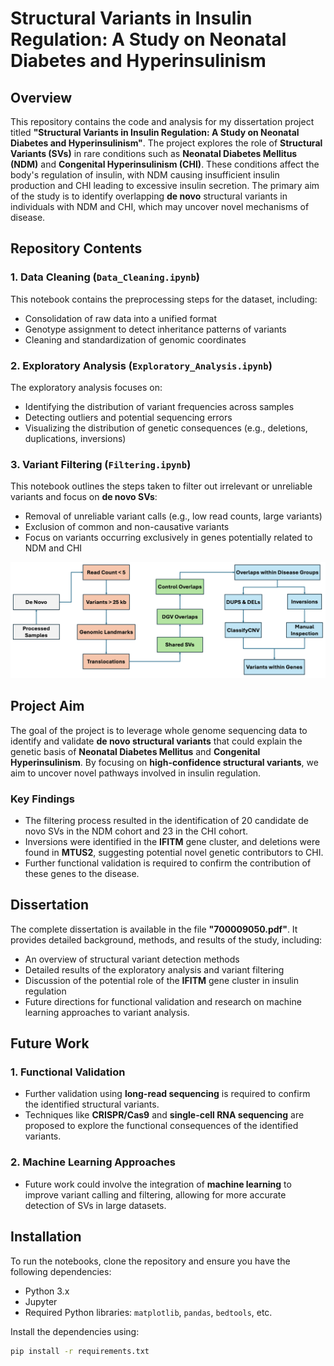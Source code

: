 # Structural Variants in Insulin Regulation: A Study on Neonatal Diabetes and Hyperinsulinism

## Overview

This repository contains the code and analysis for my dissertation project titled **"Structural Variants in Insulin Regulation: A Study on Neonatal Diabetes and Hyperinsulinism"**. The project explores the role of **Structural Variants (SVs)** in rare conditions such as **Neonatal Diabetes Mellitus (NDM)** and **Congenital Hyperinsulinism (CHI)**. These conditions affect the body's regulation of insulin, with NDM causing insufficient insulin production and CHI leading to excessive insulin secretion. The primary aim of the study is to identify overlapping **de novo** structural variants in individuals with NDM and CHI, which may uncover novel mechanisms of disease.

## Repository Contents

### 1. Data Cleaning (`Data_Cleaning.ipynb`)
This notebook contains the preprocessing steps for the dataset, including:
- Consolidation of raw data into a unified format
- Genotype assignment to detect inheritance patterns of variants
- Cleaning and standardization of genomic coordinates

### 2. Exploratory Analysis (`Exploratory_Analysis.ipynb`)
The exploratory analysis focuses on:
- Identifying the distribution of variant frequencies across samples
- Detecting outliers and potential sequencing errors
- Visualizing the distribution of genetic consequences (e.g., deletions, duplications, inversions)

### 3. Variant Filtering (`Filtering.ipynb`)
This notebook outlines the steps taken to filter out irrelevant or unreliable variants and focus on **de novo SVs**:
- Removal of unreliable variant calls (e.g., low read counts, large variants)
- Exclusion of common and non-causative variants
- Focus on variants occurring exclusively in genes potentially related to NDM and CHI

![](Filtering_WorkFlow.png)


## Project Aim

The goal of the project is to leverage whole genome sequencing data to identify and validate **de novo structural variants** that could explain the genetic basis of **Neonatal Diabetes Mellitus** and **Congenital Hyperinsulinism**. By focusing on **high-confidence structural variants**, we aim to uncover novel pathways involved in insulin regulation.

### Key Findings
- The filtering process resulted in the identification of 20 candidate de novo SVs in the NDM cohort and 23 in the CHI cohort.
- Inversions were identified in the **IFITM** gene cluster, and deletions were found in **MTUS2**, suggesting potential novel genetic contributors to CHI.
- Further functional validation is required to confirm the contribution of these genes to the disease.

## Dissertation

The complete dissertation is available in the file **"700009050.pdf"**. It provides detailed background, methods, and results of the study, including:
- An overview of structural variant detection methods
- Detailed results of the exploratory analysis and variant filtering
- Discussion of the potential role of the **IFITM** gene cluster in insulin regulation
- Future directions for functional validation and research on machine learning approaches to variant analysis.

## Future Work

### 1. Functional Validation
- Further validation using **long-read sequencing** is required to confirm the identified structural variants.
- Techniques like **CRISPR/Cas9** and **single-cell RNA sequencing** are proposed to explore the functional consequences of the identified variants.

### 2. Machine Learning Approaches
- Future work could involve the integration of **machine learning** to improve variant calling and filtering, allowing for more accurate detection of SVs in large datasets.

## Installation

To run the notebooks, clone the repository and ensure you have the following dependencies:
- Python 3.x
- Jupyter
- Required Python libraries: `matplotlib`, `pandas`, `bedtools`, etc.

Install the dependencies using:
```bash
pip install -r requirements.txt
